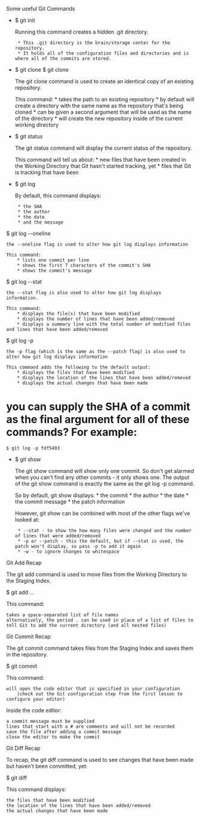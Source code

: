 Some useful Git Commands


*  $ git init

	Running this command creates a hidden .git directory.

		* This .git directory is the brain/storage center for the repository.
		* It holds all of the configuration files and directories and is where all of the commits are stored.


*  $ git clone <path-to-repository-to-clone>
   $ git clone <path-to-repository-to-clone>  <new directory-name>

	The git clone command is used to create an identical copy of an existing repository.

	This command:
	    * takes the path to an existing repository
	    * by default will create a directory with the same name as the repository that's being cloned
	    * can be given a second argument that will be used as the name of the directory
	    * will create the new repository inside of the current working directory


*  $ git status

	The git status command will display the current status of the repository.

	This command will tell us about:
	    * new files that have been created in the Working Directory that Git hasn't started tracking, yet
	    * files that Git is tracking that have been


*  $ git log

	By default, this command displays:

	    * the SHA
	    * the author
	    * the date
	    * and the message

  $ git log --oneline

  	the --oneline flag is used to alter how git log displays information

	This command:
	    * lists one commit per line
	    * shows the first 7 characters of the commit's SHA
	    * shows the commit's message

  $ git log --stat

    the --stat flag is also used to alter how git log displays information.

	This command:
	    * displays the file(s) that have been modified
	    * displays the number of lines that have been added/removed
	    * displays a summary line with the total number of modified files and lines that have been added/removed

  $ git log -p

    the -p flag (which is the same as the --patch flag) is also used to alter how git log displays information

	This command adds the following to the default output:
	    * displays the files that have been modified
	    * displays the location of the lines that have been added/removed
	    * displays the actual changes that have been made

  # you can supply the SHA of a commit as the final argument for all of these commands? For example:
	$ git log -p fdf5493


*  $ git show

	The git show command will show only one commit. So don't get alarmed when you can't find any other commits - it only shows one. The output of the git show command is exactly the same as the git log -p command.

	 So by default, git show displays:
	    * the commit
	    * the author
	    * the date
	    * the commit message
	    * the patch information

	However, git show can be combined with most of the other flags we've looked at:

	    * --stat - to show the how many files were changed and the number of lines that were added/removed
	    * -p or --patch - this the default, but if --stat is used, the patch won't display, so pass -p to add it again
	    * -w - to ignore changes to whitespace




Git Add Recap

The git add command is used to move files from the Working Directory to the Staging Index.

$ git add <file1> <file2> … <fileN>

This command:

    takes a space-separated list of file names
    alternatively, the period . can be used in place of a list of files to tell Git to add the current directory (and all nested files)


Git Commit Recap

The git commit command takes files from the Staging Index and saves them in the repository.

$ git commit

This command:

    will open the code editor that is specified in your configuration
        (check out the Git configuration step from the first lesson to configure your editor)

Inside the code editor:

    a commit message must be supplied
    lines that start with a # are comments and will not be recorded
    save the file after adding a commit message
    close the editor to make the commit


Git Diff Recap

To recap, the git diff command is used to see changes that have been made but haven't been committed, yet:

$ git diff

This command displays:

    the files that have been modified
    the location of the lines that have been added/removed
    the actual changes that have been made

